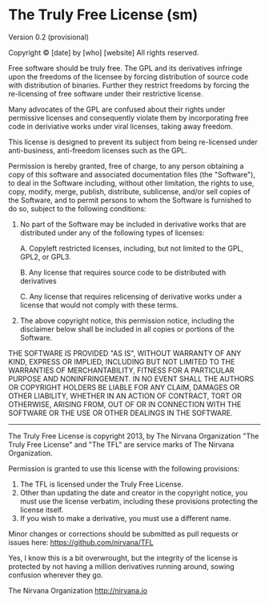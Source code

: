 The Truly Free License (sm)
======================
Version 0.2 (provisional)

Copyright © [date] by [who] 
[website]
All rights reserved.

Free software should be truly free. The GPL and its derivatives infringe
upon the freedoms of the licensee by forcing distribution of source code
with distribution of binaries. Further they restrict freedoms by forcing the 
re-licensing of free software under their restrictive license. 

Many advocates of the GPL are confused about their rights under 
permissive licenses and consequently violate them by incorporating 
free code in deriviative works under viral licenses, taking away freedom.

This license is designed to prevent its subject from being re-licensed 
under anti-business, anti-freedom licenses such as the GPL.

Permission is hereby granted, free of charge, to any person obtaining
a copy of this software and associated documentation files (the "Software"),
to deal in the Software including, without other limitation, the rights to
use, copy, modify, merge, publish, distribute, sublicense, and/or sell 
copies of the Software, and to permit persons to whom the Software is 
furnished to do so, subject to the following conditions:

1. No part of the Software may be included in derivative works that are 
distributed under any of the following types of licenses:

	A. Copyleft restricted licenses, including, but not limited to the GPL, GPL2, or GPL3. 

	B. Any license that requires source code to be distributed with derivatives

	C. Any license that requires relicensing of derivative works under a license 
		that would not comply with these terms.

2. The above copyright notice, this permission notice, including the disclaimer
below shall be included in all copies or portions of the Software.


THE SOFTWARE IS PROVIDED "AS IS", WITHOUT WARRANTY OF ANY KIND,
EXPRESS OR IMPLIED, INCLUDING BUT NOT LIMITED TO THE WARRANTIES OF
MERCHANTABILITY, FITNESS FOR A PARTICULAR PURPOSE AND NONINFRINGEMENT.
IN NO EVENT SHALL THE AUTHORS OR COPYRIGHT HOLDERS BE LIABLE FOR ANY
CLAIM, DAMAGES OR OTHER LIABILITY, WHETHER IN AN ACTION OF CONTRACT,
TORT OR OTHERWISE, ARISING FROM, OUT OF OR IN CONNECTION WITH THE
SOFTWARE OR THE USE OR OTHER DEALINGS IN THE SOFTWARE.

------------

The Truly Free License is copyright 2013, by The Nirvana Organization
"The Truly Free License" and "The TFL" are service marks of The Nirvana Organization.

Permission is granted to use this license with the following provisions:
1. The TFL is licensed under the Truly Free License.
2. Other than updating the date and creator in the copyright notice, you must
use the license verbatim, including these provisions protecting the license itself. 
3. If you wish to make a derivative, you must use a different name.

Minor changes or corrections should be submitted as pull requests or issues here: 
https://github.com/nirvana/TFL

Yes, I know this is a bit overwrought, but the integrity of the license is protected by
not having a million derivatives running around, sowing confusion wherever they go. 

The Nirvana Organization   http://nirvana.io

